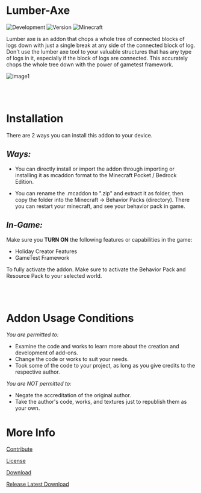 # **Lumber-Axe**

![Development](https://img.shields.io/badge/Development-finished-2ea44f?logo=visualstudiocode&logoColor=blue)
![Version](https://img.shields.io/badge/Version-v1.0.3-2ea44f?logo=git&logoColor=red)
![Minecraft](https://img.shields.io/badge/Minecraft-v1.19.0--1.19--20-blue?logo=xbox&logoColor=green)

Lumber axe is an addon that chops a whole tree of connected blocks of logs down with just a single break at any side of the connected block of log. Don't use the lumber axe tool to your valuable structures that has any type of logs in it, especially if the block of logs are connected. This accurately chops the whole tree down with the power of gametest framework.

![image1](https://user-images.githubusercontent.com/95139246/183247595-2af2bdaf-002e-4a97-b638-75114f729583.jpg)


<br></br>

# **Installation**
There are 2 ways you can install this addon to your device.

## *Ways:*

- You can directly install or import the addon through importing or installing it as mcaddon format to the Minecraft Pocket / Bedrock Edition.

- You can rename the .mcaddon to ".zip" and extract it as folder, then copy the folder into the Minecraft -> Behavior Packs (directory). There you can restart your minecraft, and see your behavior pack in game.

## *In-Game:*

Make sure you **TURN ON** the following features or capabilities in the game:

- Holiday Creator Features
- GameTest Framework

To fully activate the addon. Make sure to activate the Behavior Pack and Resource Pack to your selected world.


<br></br>

# **Addon Usage Conditions**

*You are permitted to:*

- Examine the code and works to learn more about the creation and development of add-ons.
- Change the code or works to suit your needs.
- Took some of the code to your project, as long as you give credits to the respective author.

*You are NOT permitted to:*

- Negate the accreditation of the original author.
- Take the author's code, works, and textures just to republish them as your own.

# **More Info**
[Contribute](./contributing.md)

[License](./license.md)

[Download](https://mcpedl.com/lumber-axe-addon/)

[Release Latest Download](https://github.com/Adr-hyng/Lumber-Axe/releases/download/V1.0.3/Lumber.Axe.Addon.Updated.mcaddon)